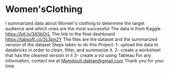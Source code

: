 # Women'sClothing
I summarized data about Women's clothing to determine the target audience and which ones are the most successful The data is from Kaggle https://bit.ly/3A5bOrL The link to the final dashboard https://tabsoft.co/3c3pn2Y The files are the dataset and the summarized version of the dataset 
Steps taken to do this Project: 
1- upload the data to databricks in order to clean, filter, and summarize it. 
2- create a worksheet that has the cleaned version in it 
3- create a viz using Tableau For any information, contact me at Mamdouh.dabjan@gmail.com Thank you for your time
